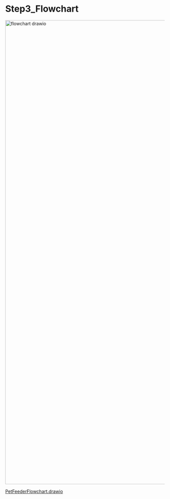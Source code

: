 # Step3_Flowchart


<img width="763" height="1461" alt="flowchart drawio" src="https://github.com/user-attachments/assets/004fcc07-e7a8-45a1-8940-725b0bff4c65" />



[PetFeederFlowchart.drawio](https://github.com/user-attachments/files/21820653/PetFeederFlowchart.drawio)
<mxfile host="app.diagrams.net" agent="Mozilla/5.0 (Macintosh; Intel Mac OS X 10_15_7) AppleWebKit/537.36 (KHTML, like Gecko) Chrome/139.0.0.0 Safari/537.36" version="28.1.0">
  <diagram name="Page-1" id="yYzGTbN9yNe7kIP0_YxP">
    <mxGraphModel dx="946" dy="610" grid="1" gridSize="10" guides="1" tooltips="1" connect="1" arrows="1" fold="1" page="1" pageScale="1" pageWidth="827" pageHeight="1169" math="0" shadow="0">
      <root>
        <mxCell id="0" />
        <mxCell id="1" parent="0" />
        <mxCell id="5iD_YcGHnu7gFCSjVhSL-74" style="edgeStyle=orthogonalEdgeStyle;rounded=0;orthogonalLoop=1;jettySize=auto;html=1;entryX=0.5;entryY=0;entryDx=0;entryDy=0;" parent="1" source="5iD_YcGHnu7gFCSjVhSL-1" target="5iD_YcGHnu7gFCSjVhSL-73" edge="1">
          <mxGeometry relative="1" as="geometry" />
        </mxCell>
        <mxCell id="5iD_YcGHnu7gFCSjVhSL-1" value="Start" style="rounded=1;whiteSpace=wrap;html=1;fillColor=#d5e8d4;strokeColor=#82b366;" parent="1" vertex="1">
          <mxGeometry x="354" y="60" width="120" height="60" as="geometry" />
        </mxCell>
        <mxCell id="5iD_YcGHnu7gFCSjVhSL-43" style="edgeStyle=orthogonalEdgeStyle;rounded=0;orthogonalLoop=1;jettySize=auto;html=1;entryX=0.5;entryY=0;entryDx=0;entryDy=0;" parent="1" source="5iD_YcGHnu7gFCSjVhSL-40" target="5iD_YcGHnu7gFCSjVhSL-41" edge="1">
          <mxGeometry relative="1" as="geometry" />
        </mxCell>
        <mxCell id="5iD_YcGHnu7gFCSjVhSL-40" value="Check current time within real time clock" style="rounded=0;whiteSpace=wrap;html=1;fillColor=#dae8fc;strokeColor=#6c8ebf;" parent="1" vertex="1">
          <mxGeometry x="354" y="180" width="120" height="60" as="geometry" />
        </mxCell>
        <mxCell id="5iD_YcGHnu7gFCSjVhSL-45" style="edgeStyle=orthogonalEdgeStyle;rounded=0;orthogonalLoop=1;jettySize=auto;html=1;entryX=0.5;entryY=0;entryDx=0;entryDy=0;" parent="1" source="5iD_YcGHnu7gFCSjVhSL-41" target="5iD_YcGHnu7gFCSjVhSL-44" edge="1">
          <mxGeometry relative="1" as="geometry" />
        </mxCell>
        <mxCell id="5iD_YcGHnu7gFCSjVhSL-41" value="Is it 8am or 6pm?" style="rhombus;whiteSpace=wrap;html=1;fillColor=#ffe6cc;strokeColor=#d79b00;" parent="1" vertex="1">
          <mxGeometry x="351" y="290" width="126" height="80" as="geometry" />
        </mxCell>
        <mxCell id="5iD_YcGHnu7gFCSjVhSL-47" style="edgeStyle=orthogonalEdgeStyle;rounded=0;orthogonalLoop=1;jettySize=auto;html=1;entryX=0.5;entryY=0;entryDx=0;entryDy=0;" parent="1" source="5iD_YcGHnu7gFCSjVhSL-44" target="5iD_YcGHnu7gFCSjVhSL-46" edge="1">
          <mxGeometry relative="1" as="geometry" />
        </mxCell>
        <mxCell id="5iD_YcGHnu7gFCSjVhSL-44" value="Rotate motor to dispense food" style="rounded=0;whiteSpace=wrap;html=1;fillColor=#dae8fc;strokeColor=#6c8ebf;" parent="1" vertex="1">
          <mxGeometry x="354" y="440" width="120" height="60" as="geometry" />
        </mxCell>
        <mxCell id="5iD_YcGHnu7gFCSjVhSL-84" style="edgeStyle=orthogonalEdgeStyle;rounded=0;orthogonalLoop=1;jettySize=auto;html=1;entryX=0;entryY=0.5;entryDx=0;entryDy=0;" parent="1" source="5iD_YcGHnu7gFCSjVhSL-46" target="5iD_YcGHnu7gFCSjVhSL-82" edge="1">
          <mxGeometry relative="1" as="geometry" />
        </mxCell>
        <mxCell id="5iD_YcGHnu7gFCSjVhSL-121" style="edgeStyle=orthogonalEdgeStyle;rounded=0;orthogonalLoop=1;jettySize=auto;html=1;entryX=0.5;entryY=0;entryDx=0;entryDy=0;" parent="1" source="5iD_YcGHnu7gFCSjVhSL-46" target="5iD_YcGHnu7gFCSjVhSL-120" edge="1">
          <mxGeometry relative="1" as="geometry" />
        </mxCell>
        <mxCell id="5iD_YcGHnu7gFCSjVhSL-46" value="Has bowl weight increased?" style="rhombus;whiteSpace=wrap;html=1;fillColor=#ffe6cc;strokeColor=#d79b00;" parent="1" vertex="1">
          <mxGeometry x="342" y="570" width="144" height="80" as="geometry" />
        </mxCell>
        <mxCell id="5iD_YcGHnu7gFCSjVhSL-53" value="Yes" style="text;html=1;align=center;verticalAlign=middle;whiteSpace=wrap;rounded=0;" parent="1" vertex="1">
          <mxGeometry x="370" y="390" width="60" height="30" as="geometry" />
        </mxCell>
        <mxCell id="5iD_YcGHnu7gFCSjVhSL-54" value="No" style="text;html=1;align=center;verticalAlign=middle;whiteSpace=wrap;rounded=0;" parent="1" vertex="1">
          <mxGeometry x="477" y="300" width="60" height="30" as="geometry" />
        </mxCell>
        <mxCell id="5iD_YcGHnu7gFCSjVhSL-60" style="edgeStyle=orthogonalEdgeStyle;rounded=0;orthogonalLoop=1;jettySize=auto;html=1;entryX=0.5;entryY=0;entryDx=0;entryDy=0;" parent="1" source="5iD_YcGHnu7gFCSjVhSL-55" edge="1">
          <mxGeometry relative="1" as="geometry">
            <mxPoint x="414" y="850" as="targetPoint" />
          </mxGeometry>
        </mxCell>
        <mxCell id="5iD_YcGHnu7gFCSjVhSL-55" value="Record bowl weight" style="rounded=0;whiteSpace=wrap;html=1;fillColor=#dae8fc;strokeColor=#6c8ebf;" parent="1" vertex="1">
          <mxGeometry x="354" y="720" width="120" height="60" as="geometry" />
        </mxCell>
        <mxCell id="5iD_YcGHnu7gFCSjVhSL-67" style="edgeStyle=orthogonalEdgeStyle;rounded=0;orthogonalLoop=1;jettySize=auto;html=1;entryX=0.5;entryY=0;entryDx=0;entryDy=0;" parent="1" source="5iD_YcGHnu7gFCSjVhSL-64" target="5iD_YcGHnu7gFCSjVhSL-66" edge="1">
          <mxGeometry relative="1" as="geometry" />
        </mxCell>
        <mxCell id="5iD_YcGHnu7gFCSjVhSL-133" style="edgeStyle=orthogonalEdgeStyle;rounded=0;orthogonalLoop=1;jettySize=auto;html=1;entryX=1;entryY=0.5;entryDx=0;entryDy=0;" parent="1" source="5iD_YcGHnu7gFCSjVhSL-64" target="5iD_YcGHnu7gFCSjVhSL-132" edge="1">
          <mxGeometry relative="1" as="geometry" />
        </mxCell>
        <mxCell id="5iD_YcGHnu7gFCSjVhSL-64" value="Is the recorded weight correct to the desired weight limit?" style="rhombus;whiteSpace=wrap;html=1;fillColor=#ffe6cc;strokeColor=#d79b00;" parent="1" vertex="1">
          <mxGeometry x="342.75" y="850" width="142.5" height="110" as="geometry" />
        </mxCell>
        <mxCell id="5iD_YcGHnu7gFCSjVhSL-69" style="edgeStyle=orthogonalEdgeStyle;rounded=0;orthogonalLoop=1;jettySize=auto;html=1;entryX=0.5;entryY=0;entryDx=0;entryDy=0;" parent="1" source="5iD_YcGHnu7gFCSjVhSL-66" target="5iD_YcGHnu7gFCSjVhSL-68" edge="1">
          <mxGeometry relative="1" as="geometry" />
        </mxCell>
        <mxCell id="5iD_YcGHnu7gFCSjVhSL-66" value="Feeding succesful" style="rounded=0;whiteSpace=wrap;html=1;fillColor=#dae8fc;strokeColor=#6c8ebf;" parent="1" vertex="1">
          <mxGeometry x="354" y="1030" width="120" height="60" as="geometry" />
        </mxCell>
        <mxCell id="5iD_YcGHnu7gFCSjVhSL-68" value="End" style="rounded=1;whiteSpace=wrap;html=1;fillColor=#d5e8d4;strokeColor=#82b366;" parent="1" vertex="1">
          <mxGeometry x="354" y="1150" width="120" height="60" as="geometry" />
        </mxCell>
        <mxCell id="5iD_YcGHnu7gFCSjVhSL-70" value="Yes" style="text;html=1;align=center;verticalAlign=middle;whiteSpace=wrap;rounded=0;" parent="1" vertex="1">
          <mxGeometry x="360" y="980" width="60" height="30" as="geometry" />
        </mxCell>
        <mxCell id="5iD_YcGHnu7gFCSjVhSL-110" style="edgeStyle=orthogonalEdgeStyle;rounded=0;orthogonalLoop=1;jettySize=auto;html=1;entryX=0.5;entryY=0;entryDx=0;entryDy=0;" parent="1" source="5iD_YcGHnu7gFCSjVhSL-72" target="5iD_YcGHnu7gFCSjVhSL-108" edge="1">
          <mxGeometry relative="1" as="geometry" />
        </mxCell>
        <mxCell id="5iD_YcGHnu7gFCSjVhSL-72" value="Has 10 minutes elapsed?" style="rhombus;whiteSpace=wrap;html=1;fillColor=#ffe6cc;strokeColor=#d79b00;" parent="1" vertex="1">
          <mxGeometry x="760" y="710" width="140" height="100" as="geometry" />
        </mxCell>
        <mxCell id="5iD_YcGHnu7gFCSjVhSL-75" style="edgeStyle=orthogonalEdgeStyle;rounded=0;orthogonalLoop=1;jettySize=auto;html=1;entryX=0.5;entryY=0;entryDx=0;entryDy=0;" parent="1" source="5iD_YcGHnu7gFCSjVhSL-73" target="5iD_YcGHnu7gFCSjVhSL-40" edge="1">
          <mxGeometry relative="1" as="geometry" />
        </mxCell>
        <mxCell id="5iD_YcGHnu7gFCSjVhSL-73" value="" style="ellipse;whiteSpace=wrap;html=1;aspect=fixed;" parent="1" vertex="1">
          <mxGeometry x="404" y="140" width="20" height="20" as="geometry" />
        </mxCell>
        <mxCell id="5iD_YcGHnu7gFCSjVhSL-78" value="" style="endArrow=none;html=1;rounded=0;" parent="1" edge="1">
          <mxGeometry width="50" height="50" relative="1" as="geometry">
            <mxPoint x="550" y="330" as="sourcePoint" />
            <mxPoint x="550" y="150" as="targetPoint" />
          </mxGeometry>
        </mxCell>
        <mxCell id="5iD_YcGHnu7gFCSjVhSL-79" value="" style="endArrow=classic;html=1;rounded=0;entryX=1;entryY=0.5;entryDx=0;entryDy=0;" parent="1" target="5iD_YcGHnu7gFCSjVhSL-73" edge="1">
          <mxGeometry width="50" height="50" relative="1" as="geometry">
            <mxPoint x="550" y="150" as="sourcePoint" />
            <mxPoint x="600" y="100" as="targetPoint" />
          </mxGeometry>
        </mxCell>
        <mxCell id="5iD_YcGHnu7gFCSjVhSL-81" value="" style="endArrow=none;html=1;rounded=0;exitX=1;exitY=0.5;exitDx=0;exitDy=0;" parent="1" source="5iD_YcGHnu7gFCSjVhSL-41" edge="1">
          <mxGeometry width="50" height="50" relative="1" as="geometry">
            <mxPoint x="480" y="330" as="sourcePoint" />
            <mxPoint x="550" y="330" as="targetPoint" />
          </mxGeometry>
        </mxCell>
        <mxCell id="5iD_YcGHnu7gFCSjVhSL-82" value="Start 10 minute timer within real-time clock" style="rounded=0;whiteSpace=wrap;html=1;fillColor=#dae8fc;strokeColor=#6c8ebf;" parent="1" vertex="1">
          <mxGeometry x="570" y="580" width="120" height="60" as="geometry" />
        </mxCell>
        <mxCell id="5iD_YcGHnu7gFCSjVhSL-83" value="Yes" style="text;html=1;align=center;verticalAlign=middle;whiteSpace=wrap;rounded=0;" parent="1" vertex="1">
          <mxGeometry x="364" y="640" width="60" height="30" as="geometry" />
        </mxCell>
        <mxCell id="5iD_YcGHnu7gFCSjVhSL-85" value="No" style="text;html=1;align=center;verticalAlign=middle;whiteSpace=wrap;rounded=0;" parent="1" vertex="1">
          <mxGeometry x="490" y="585" width="60" height="30" as="geometry" />
        </mxCell>
        <mxCell id="5iD_YcGHnu7gFCSjVhSL-98" style="edgeStyle=orthogonalEdgeStyle;rounded=0;orthogonalLoop=1;jettySize=auto;html=1;entryX=0.5;entryY=0;entryDx=0;entryDy=0;" parent="1" source="5iD_YcGHnu7gFCSjVhSL-90" target="5iD_YcGHnu7gFCSjVhSL-72" edge="1">
          <mxGeometry relative="1" as="geometry" />
        </mxCell>
        <mxCell id="5iD_YcGHnu7gFCSjVhSL-90" value="Check if 10 minutes has elapsed" style="rounded=0;whiteSpace=wrap;html=1;fillColor=#dae8fc;strokeColor=#6c8ebf;" parent="1" vertex="1">
          <mxGeometry x="770" y="580" width="120" height="60" as="geometry" />
        </mxCell>
        <mxCell id="5iD_YcGHnu7gFCSjVhSL-93" style="edgeStyle=orthogonalEdgeStyle;rounded=0;orthogonalLoop=1;jettySize=auto;html=1;entryX=0;entryY=0.5;entryDx=0;entryDy=0;" parent="1" source="5iD_YcGHnu7gFCSjVhSL-91" target="5iD_YcGHnu7gFCSjVhSL-90" edge="1">
          <mxGeometry relative="1" as="geometry" />
        </mxCell>
        <mxCell id="5iD_YcGHnu7gFCSjVhSL-91" value="" style="ellipse;whiteSpace=wrap;html=1;aspect=fixed;" parent="1" vertex="1">
          <mxGeometry x="720" y="600" width="20" height="20" as="geometry" />
        </mxCell>
        <mxCell id="5iD_YcGHnu7gFCSjVhSL-92" style="edgeStyle=orthogonalEdgeStyle;rounded=0;orthogonalLoop=1;jettySize=auto;html=1;entryX=0;entryY=0.5;entryDx=0;entryDy=0;" parent="1" source="5iD_YcGHnu7gFCSjVhSL-82" target="5iD_YcGHnu7gFCSjVhSL-91" edge="1">
          <mxGeometry relative="1" as="geometry" />
        </mxCell>
        <mxCell id="5iD_YcGHnu7gFCSjVhSL-105" value="" style="endArrow=none;html=1;rounded=0;" parent="1" edge="1">
          <mxGeometry width="50" height="50" relative="1" as="geometry">
            <mxPoint x="730" y="760" as="sourcePoint" />
            <mxPoint x="760" y="760" as="targetPoint" />
          </mxGeometry>
        </mxCell>
        <mxCell id="5iD_YcGHnu7gFCSjVhSL-106" value="" style="endArrow=classic;html=1;rounded=0;entryX=0.5;entryY=1;entryDx=0;entryDy=0;" parent="1" target="5iD_YcGHnu7gFCSjVhSL-91" edge="1">
          <mxGeometry width="50" height="50" relative="1" as="geometry">
            <mxPoint x="730" y="760" as="sourcePoint" />
            <mxPoint x="780" y="710" as="targetPoint" />
          </mxGeometry>
        </mxCell>
        <mxCell id="5iD_YcGHnu7gFCSjVhSL-107" value="No" style="text;html=1;align=center;verticalAlign=middle;whiteSpace=wrap;rounded=0;" parent="1" vertex="1">
          <mxGeometry x="680" y="680" width="60" height="30" as="geometry" />
        </mxCell>
        <mxCell id="5iD_YcGHnu7gFCSjVhSL-111" style="edgeStyle=orthogonalEdgeStyle;rounded=0;orthogonalLoop=1;jettySize=auto;html=1;entryX=0.5;entryY=0;entryDx=0;entryDy=0;" parent="1" source="5iD_YcGHnu7gFCSjVhSL-108" target="5iD_YcGHnu7gFCSjVhSL-109" edge="1">
          <mxGeometry relative="1" as="geometry" />
        </mxCell>
        <mxCell id="5iD_YcGHnu7gFCSjVhSL-108" value="Check bowl weight" style="rounded=0;whiteSpace=wrap;html=1;fillColor=#dae8fc;strokeColor=#6c8ebf;" parent="1" vertex="1">
          <mxGeometry x="770" y="850" width="120" height="60" as="geometry" />
        </mxCell>
        <mxCell id="5iD_YcGHnu7gFCSjVhSL-129" style="edgeStyle=orthogonalEdgeStyle;rounded=0;orthogonalLoop=1;jettySize=auto;html=1;entryX=0.5;entryY=0;entryDx=0;entryDy=0;" parent="1" source="5iD_YcGHnu7gFCSjVhSL-109" target="5iD_YcGHnu7gFCSjVhSL-128" edge="1">
          <mxGeometry relative="1" as="geometry" />
        </mxCell>
        <mxCell id="5iD_YcGHnu7gFCSjVhSL-109" value="Has bowl weight increased?" style="rhombus;whiteSpace=wrap;html=1;fillColor=#ffe6cc;strokeColor=#d79b00;" parent="1" vertex="1">
          <mxGeometry x="758" y="950" width="144" height="80" as="geometry" />
        </mxCell>
        <mxCell id="5iD_YcGHnu7gFCSjVhSL-123" style="edgeStyle=orthogonalEdgeStyle;rounded=0;orthogonalLoop=1;jettySize=auto;html=1;entryX=0.5;entryY=0;entryDx=0;entryDy=0;" parent="1" source="5iD_YcGHnu7gFCSjVhSL-120" target="5iD_YcGHnu7gFCSjVhSL-55" edge="1">
          <mxGeometry relative="1" as="geometry" />
        </mxCell>
        <mxCell id="5iD_YcGHnu7gFCSjVhSL-120" value="" style="ellipse;whiteSpace=wrap;html=1;aspect=fixed;" parent="1" vertex="1">
          <mxGeometry x="404" y="670" width="20" height="20" as="geometry" />
        </mxCell>
        <mxCell id="5iD_YcGHnu7gFCSjVhSL-124" value="" style="endArrow=none;html=1;rounded=0;" parent="1" edge="1">
          <mxGeometry width="50" height="50" relative="1" as="geometry">
            <mxPoint x="760" y="990" as="sourcePoint" />
            <mxPoint x="680" y="990" as="targetPoint" />
          </mxGeometry>
        </mxCell>
        <mxCell id="5iD_YcGHnu7gFCSjVhSL-125" value="" style="endArrow=none;html=1;rounded=0;entryX=0;entryY=0;entryDx=0;entryDy=0;" parent="1" target="5iD_YcGHnu7gFCSjVhSL-107" edge="1">
          <mxGeometry width="50" height="50" relative="1" as="geometry">
            <mxPoint x="680" y="990" as="sourcePoint" />
            <mxPoint x="730" y="940" as="targetPoint" />
          </mxGeometry>
        </mxCell>
        <mxCell id="5iD_YcGHnu7gFCSjVhSL-126" value="" style="endArrow=classic;html=1;rounded=0;entryX=1;entryY=0.5;entryDx=0;entryDy=0;" parent="1" target="5iD_YcGHnu7gFCSjVhSL-120" edge="1">
          <mxGeometry width="50" height="50" relative="1" as="geometry">
            <mxPoint x="680" y="680" as="sourcePoint" />
            <mxPoint x="730" y="630" as="targetPoint" />
          </mxGeometry>
        </mxCell>
        <mxCell id="5iD_YcGHnu7gFCSjVhSL-127" value="Yes" style="text;html=1;align=center;verticalAlign=middle;whiteSpace=wrap;rounded=0;" parent="1" vertex="1">
          <mxGeometry x="690" y="990" width="60" height="30" as="geometry" />
        </mxCell>
        <mxCell id="5iD_YcGHnu7gFCSjVhSL-128" value="Send error notification to app" style="rounded=0;whiteSpace=wrap;html=1;fillColor=#dae8fc;strokeColor=#6c8ebf;" parent="1" vertex="1">
          <mxGeometry x="770" y="1090" width="120" height="60" as="geometry" />
        </mxCell>
        <mxCell id="5iD_YcGHnu7gFCSjVhSL-130" value="No" style="text;html=1;align=center;verticalAlign=middle;whiteSpace=wrap;rounded=0;" parent="1" vertex="1">
          <mxGeometry x="827" y="1040" width="60" height="30" as="geometry" />
        </mxCell>
        <mxCell id="5iD_YcGHnu7gFCSjVhSL-131" value="Yes" style="text;html=1;align=center;verticalAlign=middle;whiteSpace=wrap;rounded=0;" parent="1" vertex="1">
          <mxGeometry x="780" y="810" width="60" height="30" as="geometry" />
        </mxCell>
        <mxCell id="5iD_YcGHnu7gFCSjVhSL-132" value="Send error notification to app" style="rounded=0;whiteSpace=wrap;html=1;fillColor=#dae8fc;strokeColor=#6c8ebf;" parent="1" vertex="1">
          <mxGeometry x="140" y="875" width="120" height="60" as="geometry" />
        </mxCell>
        <mxCell id="5iD_YcGHnu7gFCSjVhSL-134" value="No" style="text;html=1;align=center;verticalAlign=middle;whiteSpace=wrap;rounded=0;" parent="1" vertex="1">
          <mxGeometry x="280" y="881" width="60" height="30" as="geometry" />
        </mxCell>
      </root>
    </mxGraphModel>
  </diagram>
</mxfile>
